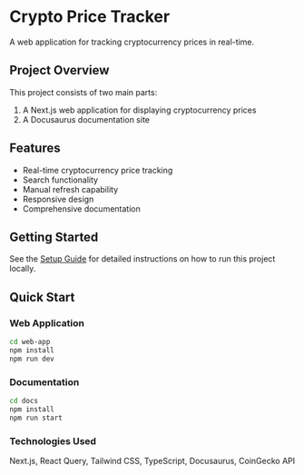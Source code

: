 # Crypto Price Tracker

A web application for tracking cryptocurrency prices in real-time.

## Project Overview

This project consists of two main parts:
1. A Next.js web application for displaying cryptocurrency prices
2. A Docusaurus documentation site

## Features

- Real-time cryptocurrency price tracking
- Search functionality
- Manual refresh capability
- Responsive design
- Comprehensive documentation

## Getting Started

See the [Setup Guide](docs/docs/setup-guide.md) for detailed instructions on how to run this project locally.

## Quick Start

### Web Application

```bash
cd web-app
npm install
npm run dev
```
### Documentation

```bash
cd docs
npm install
npm run start
```

### Technologies Used

Next.js,
React Query,
Tailwind CSS,
TypeScript,
Docusaurus,
CoinGecko API